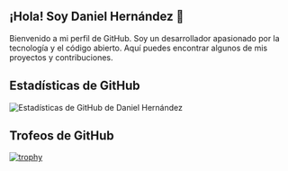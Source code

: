## ¡Hola! Soy Daniel Hernández 👋

Bienvenido a mi perfil de GitHub. Soy un desarrollador apasionado por la tecnología y el código abierto. Aquí puedes encontrar algunos de mis proyectos y contribuciones.

## Estadísticas de GitHub

![Estadísticas de GitHub de Daniel Hernández](https://github-readme-stats.vercel.app/api?username=tu-usuario&show_icons=true&theme=radical)

## Trofeos de GitHub

[![trophy](https://github-profile-trophy.vercel.app/?username=tu-usuario&theme=onedark)](https://github.com/ryo-ma/github-profile-trophy)

<!--
**DannyHdez/DannyHdez** is a ✨ _special_ ✨ repository because its `README.md` (this file) appears on your GitHub profile.

## Sobre mí

- 🌱 Actualmente estoy aprendiendo Angular y Java.
- 👯 Busco colaborar en proyectos de Frontend y para aprender Java en la parte Backend.
- 🤔 Estoy buscando ayuda con Java.
-->

